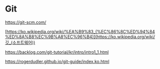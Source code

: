 # Git



<https://git-scm.com/>

[https://ko.wikipedia.org/wiki/%EA%B9%83_(%EC%86%8C%ED%94%84%ED%8A%B8%EC%9B%A8%EC%96%B4)](https://ko.wikipedia.org/wiki/깃_(소프트웨어))

<https://backlog.com/git-tutorial/kr/intro/intro1_1.html>

<https://rogerdudler.github.io/git-guide/index.ko.html>



